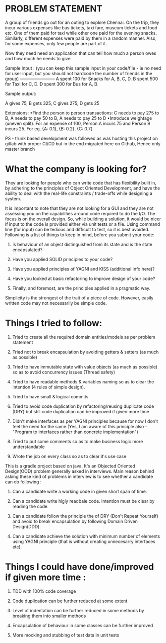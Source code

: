 # PROBLEM STATEMENT

A group of friends go out for an outing to explore Chennai. On the trip, they incur various expenses like bus tickets, taxi fare, museum tickets and food etc. One of them paid for taxi while other one paid for the evening snacks. Similarly, different expenses were paid by them in a random manner. Also, for some expenses, only few people are part of it.

Now they need need an application that can tell how much a person owes and how much he needs to give.

Sample Input : (you can keep this sample input in your code/file - ie no need for user input, but you should not hardcode the number of friends in the group)
————————
A spent 100 for Snacks for A, B, C, D.
B spent 500 for Taxi for C, D.
D spent 300 for Bus for A, B.

Sample output:

A gives 75,
B gets 325,
C gives 275,
D gets 25

Extensions:
    •Find the person to person transactions:
          C needs to pay 275 to B,
          A needs to pay 50 to B,
          A needs to pay 25 to D
    •Introduce weightage (uneven split). For an expense of 100, Person A incurs 75 and Person B incurs 25. For eg. {A: 0.1}, {B: 0.2}, {C: 0.7}
    
PS - trunk based development was followed as was hosting this project on gitlab with proper CI/CD but in the end migrated here on Github, Hence only master branch


# What the company is looking for?
They are looking for people who can write code that has flexibility built in, by adhering to the principles of Object Oriented Development, and have the ability to deal with the real-life constraints / trade-offs while designing a system.

It is important to note that they are not looking for a GUI and they are not assessing you on the capabilities around code required to do the I/O. The focus is on the overall design. So, while building a solution, it would be nicer if input to the code is provided either via unit tests or a file. Using command line (for input) can be tedious and difficult to test, so it is best avoided. Following is a list of things to keep in mind, before you submit your code:

1. Is behaviour of an object distinguished from its state and is the state encapsulated?

2. Have you applied SOLID principles to your code?

3. Have you applied principles of YAGNI and KISS (additional info here)?

4. Have you looked at basic refactoring to improve design of your code?

5. Finally, and foremost, are the principles applied in a pragmatic way.

Simplicity is the strongest of the trait of a piece of code. However, easily written code may not necessarily be simple code.


# Things I tried to follow:

1. Tried to create all the required domain entities/models as per problem statement

2. Tried not to break encapsulation by avoiding getters & setters (as much as possible)

3. Tried to have immutable state with value objects (as much as possible) so as to avoid concurrency issues (Thread safety)

4. Tried to have readable methods & variables naming so as to clear the intention (4 rules of simple design).

5. Tried to have small & logical commits

6. Tried to avoid code duplication by refactoring/reusing duplicate code (DRY) but still code duplication can be improved if given more time

7. Didn't make interfaces as per YAGNI principles because for now I don't feel the need for the same (Yes, I am aware of this principle also - "Program to interfaces rather than concrete implementation")

8. Tried to put some comments so as to make business logic more understandable

9. Wrote the job on every class so as to clear it's use case

This is a gradle project based on java. It's an Objected Oriented Design(OOD) problem generally asked in interviews. Main reason behind asking these kind of problems in interview is to see whether a candidate can do following :

1. Can a candidate write a working code in given short span of time.

2. Can a candidate write higly readbale code. Intention must be clear by reading the code.

3. Can a candidate follow the principle the of DRY (Don't Repeat Yourself) and avoid to break encapsulation by following Domain Driven Design(DDD).

4. Can a candidate achieve the solution with minimum number of elements using YAGNI principle (that is without creating unnecesarry interfaces etc).


# Things I could have done/improved if given more time :

1. TDD with 100% code coverage

2. Code duplication can be further reduced at some extent

3. Level of indentation can be further reduced in some methods by breaking them into smaller methods

4. Encapsulation of behaviour in some classes can be further improved

5. More mocking and stubbing of test data in unit tests
